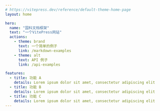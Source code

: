```yaml
---
# https://vitepress.dev/reference/default-theme-home-page
layout: home

hero:
  name: "国科文档框架"
  text: "一个VitePress网站"
  actions:
    - theme: brand
      text: 一个简单的例子
      link: /markdown-examples
    - theme: alt
      text: API 例子
      link: /api-examples

features:
  - title: 功能 A
    details: Lorem ipsum dolor sit amet, consectetur adipiscing elit
  - title: 功能 B
    details: Lorem ipsum dolor sit amet, consectetur adipiscing elit
  - title: 功能 C
    details: Lorem ipsum dolor sit amet, consectetur adipiscing elit
---
```


